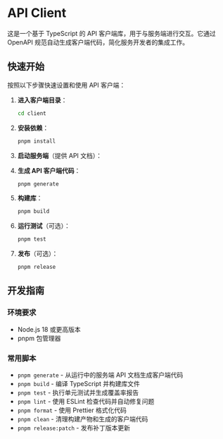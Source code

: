# API Client

这是一个基于 TypeScript 的 API 客户端库，用于与服务端进行交互。它通过 OpenAPI 规范自动生成客户端代码，简化服务开发者的集成工作。

## 快速开始

按照以下步骤快速设置和使用 API 客户端：

1. **进入客户端目录**：

   ```bash
   cd client
   ```

2. **安装依赖**：

   ```bash
   pnpm install
   ```

3. **启动服务端**（提供 API 文档）：

4. **生成 API 客户端代码**：

   ```bash
   pnpm generate
   ```

5. **构建库**：

   ```bash
   pnpm build
   ```

6. **运行测试**（可选）：

   ```bash
   pnpm test
   ```

7. **发布**（可选）：

   ```bash
   pnpm release
   ```

## 开发指南

### 环境要求

- Node.js 18 或更高版本
- pnpm 包管理器

### 常用脚本

- `pnpm generate` - 从运行中的服务端 API 文档生成客户端代码
- `pnpm build` - 编译 TypeScript 并构建库文件
- `pnpm test` - 执行单元测试并生成覆盖率报告
- `pnpm lint` - 使用 ESLint 检查代码并自动修复问题
- `pnpm format` - 使用 Prettier 格式化代码
- `pnpm clean` - 清理构建产物和生成的客户端代码
- `pnpm release:patch` - 发布补丁版本更新
